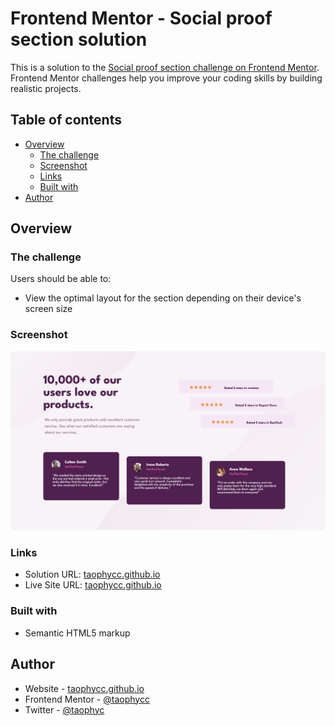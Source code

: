 # Frontend Mentor - Social proof section solution

This is a solution to the [Social proof section challenge on Frontend Mentor](https://www.frontendmentor.io/challenges/social-proof-section-6e0qTv_bA). Frontend Mentor challenges help you improve your coding skills by building realistic projects. 

## Table of contents

- [Overview](#overview)
  - [The challenge](#the-challenge)
  - [Screenshot](#screenshot)
  - [Links](#links)
  - [Built with](#built-with)
- [Author](#author)


## Overview

### The challenge

Users should be able to:

- View the optimal layout for the section depending on their device's screen size

### Screenshot

![screenshot](FireShot%20Capture%20001%20-%20Social-proof-section%20-%20127.0.0.1.png)


### Links

- Solution URL: [taophycc.github.io](https://github.com/Taophycc/Social-proof-section.git)
- Live Site URL: [taophycc.github.io](https://taophycc.github.io/Social-proof-section/)


### Built with

- Semantic HTML5 markup


## Author

- Website - [taophycc.github.io](https://www.your-site.com)
- Frontend Mentor - [@taophycc](https://www.frontendmentor.io/profile/taophycc)
- Twitter - [@taophyc](https://www.twitter.com/taophyc_)

